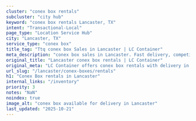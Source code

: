 ```yaml
---
cluster: "conex box rentals"
subcluster: "city hub"
keyword: "conex box rentals Lancaster, TX"
intent: "Transactional-Local"
page_type: "Location Service Hub"
city: "Lancaster, TX"
service_type: "conex box"
title_tag: "Ttq conex box Sales in Lancaster | LC Container"
meta_description: "conex box sales in Lancaster. Fast delivery, competitive pricing. Serving conex boxes area. Quote ID: BZW. Call (214) 524-4168 for your free quote today."
original_title: "Lancaster conex box rentals | LC Container"
original_meta: "LC Container offers conex box rentals with delivery in Lancaster, TX. Local. Fast quotes. Since 2003."
url_slug: "/lancaster/conex-boxes/rentals"
h1: "Conex Box rentals in Lancaster"
internal_links: "/inventory"
priority: 3
notes: "NaN"
noindex: true
image_alt: "conex box available for delivery in Lancaster"
last_updated: "2025-10-21"
---
```


<!-- TODO: Add unique city/inventory copy, images, and internal links here. -->
